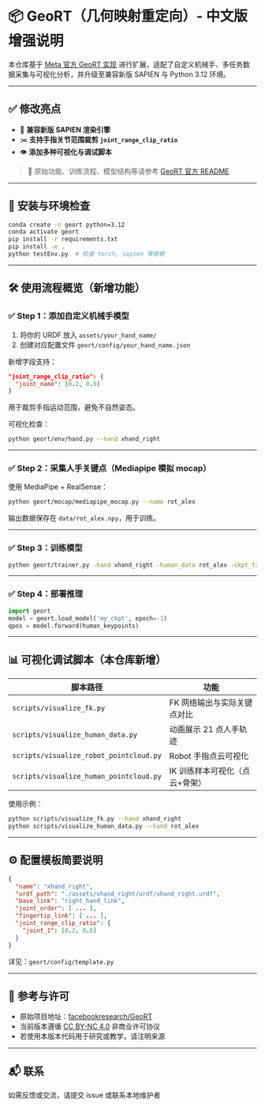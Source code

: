 # 📦 GeoRT（几何映射重定向）- 中文版增强说明

本仓库基于 [Meta 官方 GeoRT 实现](https://github.com/facebookresearch/GeoRT) 进行扩展，适配了自定义机械手、多任务数据采集与可视化分析，并升级至兼容新版 SAPIEN 与 Python 3.12 环境。

---

## ✅ 修改亮点

* 🧩 **兼容新版 SAPIEN 渲染引擎**
* ✂️ **支持手指关节范围裁剪 `joint_range_clip_ratio`**
* 👁️ **添加多种可视化与调试脚本**

> 📄 原始功能、训练流程、模型结构等请参考 [GeoRT 官方 README](https://github.com/facebookresearch/GeoRT)

---

## 🔧 安装与环境检查

```bash
conda create -n geort python=3.12
conda activate geort
pip install -r requirements.txt
pip install -e .
python testEnv.py  # 检查 torch, sapien 等依赖
```

---

## 🛠 使用流程概览（新增功能）

### ✅ Step 1：添加自定义机械手模型

1. 将你的 URDF 放入 `assets/your_hand_name/`
2. 创建对应配置文件 `geort/config/your_hand_name.json`

新增字段支持：

```json
"joint_range_clip_ratio": {
  "joint_name": [0.2, 0.9]
}
```

用于裁剪手指运动范围，避免不自然姿态。

可视化检查：

```bash
python geort/env/hand.py --hand xhand_right
```

---

### ✅ Step 2：采集人手关键点（Mediapipe 模拟 mocap）

使用 MediaPipe + RealSense：

```bash
python geort/mocap/mediapipe_mocap.py --name rot_alex
```

输出数据保存在 `data/rot_alex.npy`，用于训练。

---

### ✅ Step 3：训练模型

```bash
python geort/trainer.py -hand xhand_right -human_data rot_alex -ckpt_tag my_ckpt
```

---

### ✅ Step 4：部署推理

```python
import geort
model = geort.load_model('my_ckpt', epoch=-1)
qpos = model.forward(human_keypoints)
```

---

## 📊 可视化调试脚本（本仓库新增）

| 脚本路径                                    | 功能                |
| --------------------------------------- | ----------------- |
| `scripts/visualize_fk.py`               | FK 网络输出与实际关键点对比   |
| `scripts/visualize_human_data.py`        | 动画展示 21 点人手轨迹     |
| `scripts/visualize_robot_pointcloud.py` | Robot 手指点云可视化     |
| `scripts/visualize_human_pointcloud.py` | IK 训练样本可视化（点云+骨架） |

使用示例：

```bash
python scripts/visualize_fk.py --hand xhand_right
python scripts/visualize_human_data.py --hand rot_alex
```

---

## ⚙️ 配置模板简要说明

```json
{
  "name": "xhand_right",
  "urdf_path": "./assets/xhand_right/urdf/xhand_right.urdf",
  "base_link": "right_hand_link",
  "joint_order": [ ... ],
  "fingertip_link": [ ... ],
  "joint_range_clip_ratio": {
    "joint_1": [0.2, 0.8]
  }
}
```

详见：`geort/config/template.py`

---

## 🔗 参考与许可

* 原始项目地址：[facebookresearch/GeoRT](https://github.com/facebookresearch/GeoRT)
* 当前版本遵循 [CC BY-NC 4.0](https://creativecommons.org/licenses/by-nc/4.0/) 非商业许可协议
* 若使用本版本代码用于研究或教学，请注明来源

---

## 📬 联系

如需反馈或交流，请提交 issue 或联系本地维护者
